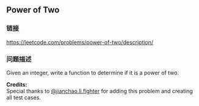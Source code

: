 ## Power of Two  
### 链接  
https://leetcode.com/problems/power-of-two/description/  
### 问题描述

Given an integer, write a function to determine if it is a power of two.


**Credits:**<br />Special thanks to [@jianchao.li.fighter](https://leetcode.com/discuss/user/jianchao.li.fighter) for adding this problem and creating all test cases.

